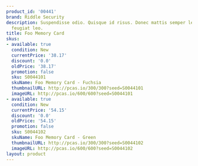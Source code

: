 ```yaml
---
product_id: '00441'
brand: Riddle Security
description: Suspendisse odio. Quisque id risus. Donec mattis semper leo. Donec interdum
  feugiat leo.
title: Foo Memory Card
skus:
- available: true
  condition: New
  currentPrice: '38.17'
  discount: '0.0'
  oldPrice: '38.17'
  promotion: false
  sku: S0044101
  skuName: Foo Memory Card - Fuchsia
  thumbnailURL: http://pcas.io/300/300?seed=S0044101
  imageURL: http://pcas.io/600/600?seed=S0044101
- available: true
  condition: New
  currentPrice: '54.15'
  discount: '0.0'
  oldPrice: '54.15'
  promotion: false
  sku: S0044102
  skuName: Foo Memory Card - Green
  thumbnailURL: http://pcas.io/300/300?seed=S0044102
  imageURL: http://pcas.io/600/600?seed=S0044102
layout: product
---
```

